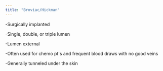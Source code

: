 ```yaml
---
title: "Broviac/Hickman"
---
```

-Surgically implanted

-Single, double, or triple lumen

-Lumen external

-Often used for chemo pt's and frequent blood draws with no good veins

-Generally tunneled under the skin

